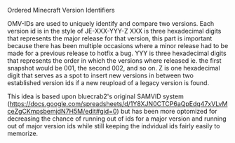 Ordered Minecraft Version Identifiers

OMV-IDs are used to uniquely identify and compare two versions. Each version id is in the style of JE-XXX-YYY-Z XXX is three hexadecimal digits that represents the major release for that version, this part is important because there has been multiple occasions where a minor release had to be made for a previous release to hotfix a bug. YYY is three hexadecimal digits that represents the order in which the versions where released ie. the first snapshot would be 001, the second 002, and so on. Z is one hexadecimal digit that serves as a spot to insert new versions in between two established version ids if a new reupload of a legacy version is found.

This idea is based upon bluecrab2's original SAMVID system (https://docs.google.com/spreadsheets/d/1Y8XJN0CTCP6aQpEdq47xVLvMceZgCKmpsbemjdN7H5M/edit#gid=0) but has been more optomized for decreasing the chance of running out of ids for a major version and running out of major version ids while still keeping the indvidual ids fairly easily to memorize.
